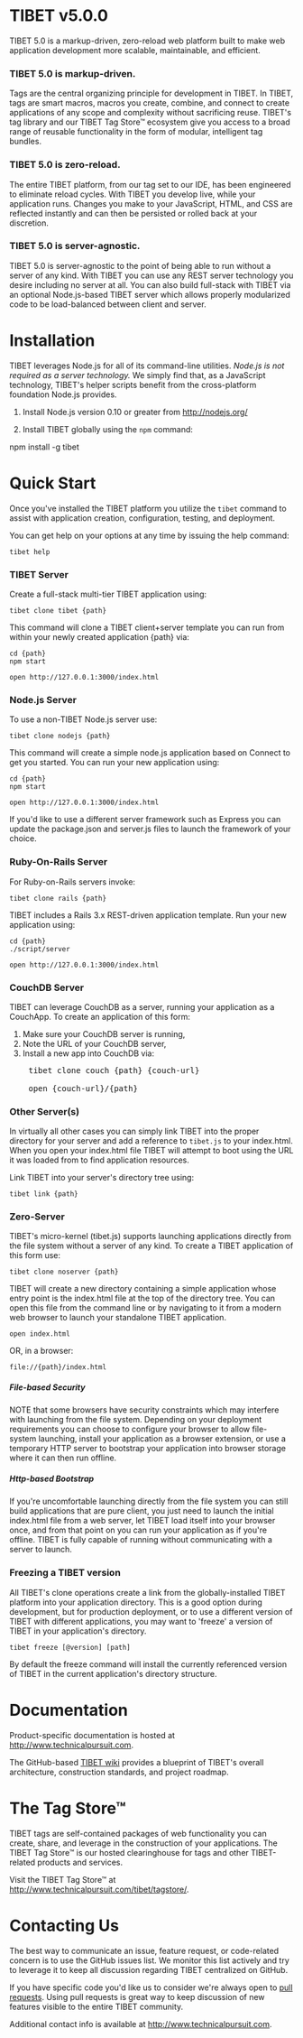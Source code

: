# TIBET v5.0.0

TIBET 5.0 is a markup-driven, zero-reload web platform built to make web
application development more scalable, maintainable, and efficient.

### TIBET 5.0 is markup-driven.
Tags are the central organizing principle for development in TIBET. In
TIBET, tags are smart macros, macros you create, combine, and connect to
create applications of any scope and complexity without sacrificing
reuse. TIBET's tag library and our TIBET Tag Store&trade; ecosystem give
you access to a broad range of reusable functionality in the form of
modular, intelligent tag bundles.

### TIBET 5.0 is zero-reload.
The entire TIBET platform, from our tag set to our IDE, has been
engineered to eliminate reload cycles. With TIBET you develop live,
while your application runs. Changes you make to your JavaScript, HTML,
and CSS are reflected instantly and can then be persisted or rolled back
at your discretion.

### TIBET 5.0 is server-agnostic.
TIBET 5.0 is server-agnostic to the point of being able to run without a
server of any kind. With TIBET you can use any REST server technology you
desire including no server at all. You can also build full-stack with
TIBET via an optional Node.js-based TIBET server which allows properly
modularized code to be load-balanced between client and server.

# Installation

TIBET leverages Node.js for all of its command-line utilities. *Node.js is _not
required_ as a server technology.* We simply find that, as a JavaScript
technology, TIBET's helper scripts benefit from the cross-platform
foundation Node.js provides. 

1. Install Node.js version 0.10 or greater from http://nodejs.org/

2. Install TIBET globally using the `npm` command:<br/>

  npm install -g tibet

# Quick Start

Once you've installed the TIBET platform you utilize the `tibet` command to
assist with application creation, configuration, testing, and deployment.

You can get help on your options at any time by issuing the help command:

    tibet help

### TIBET Server

Create a full-stack multi-tier TIBET application using:

    tibet clone tibet {path}

This command will clone a TIBET client+server template you can run from
within your newly created application {path} via: 

    cd {path}
    npm start

    open http://127.0.0.1:3000/index.html

### Node.js Server

To use a non-TIBET Node.js server use:

    tibet clone nodejs {path}

This command will create a simple node.js application based on Connect to get
you started. You can run your new application using:

    cd {path}
    npm start

    open http://127.0.0.1:3000/index.html

If you'd like to use a different server framework such as Express you can update
the package.json and server.js files to launch the framework of your choice.

### Ruby-On-Rails Server

For Ruby-on-Rails servers invoke:

    tibet clone rails {path}

TIBET includes a Rails 3.x REST-driven application template. Run your
new application using:

    cd {path}
    ./script/server

    open http://127.0.0.1:3000/index.html

### CouchDB Server

TIBET can leverage CouchDB as a server, running your application as a CouchApp.
To create an application of this form:

1. Make sure your CouchDB server is running,
2. Note the URL of your CouchDB server,
3. Install a new app into CouchDB via:<br/>
<pre>
    tibet clone couch {path} {couch-url}

    open {couch-url}/{path}
</pre>

### Other Server(s)

In virtually all other cases you can simply link TIBET into the proper
directory for your server and add a reference to `tibet.js` to your
index.html. When you open your index.html file TIBET will attempt to
boot using the URL it was loaded from to find application resources.

Link TIBET into your server's directory tree using:

    tibet link {path}

### Zero-Server

TIBET's micro-kernel (tibet.js) supports launching applications directly from
the file system without a server of any kind. To create a TIBET application of
this form use:

    tibet clone noserver {path}

TIBET will create a new directory containing a simple application whose entry
point is the index.html file at the top of the directory tree. You can open this
file from the command line or by navigating to it from a modern web browser to
launch your standalone TIBET application.

    open index.html 

OR, in a browser:

    file://{path}/index.html

##### File-based Security 

NOTE that some browsers have security constraints which may interfere with
launching from the file system. Depending on your deployment requirements you
can choose to configure your browser to allow file-system launching, install
your application as a browser extension, or use a temporary HTTP server to
bootstrap your application into browser storage where it can then run offline.

##### Http-based Bootstrap

If you're uncomfortable launching directly from the file system you can still
build applications that are pure client, you just need to launch the initial
index.html file from a web server, let TIBET load itself into your browser once,
and from that point on you can run your application as if you're offline.
TIBET is fully capable of running without communicating with a server to launch.

### Freezing a TIBET version

All TIBET's clone operations create a link from the globally-installed
TIBET platform into your application directory. This is a good option
during development, but for production deployment, or to use a different
version of TIBET with different applications, you may want to 'freeze' a
version of TIBET in your application's directory.

    tibet freeze [@version] [path]

By default the freeze command will install the currently referenced
version of TIBET in the current application's directory structure.

# Documentation

Product-specific documentation is hosted at <http://www.technicalpursuit.com>.

The GitHub-based [TIBET wiki](https://github.com/TechnicalPursuit/TIBET/wiki)
provides a blueprint of TIBET's overall architecture, construction
standards, and project roadmap.


# The Tag Store&trade;

TIBET tags are self-contained packages of web functionality you can create,
share, and leverage in the construction of your applications. The TIBET Tag
Store&trade; is our hosted clearinghouse for tags and other TIBET-related
products and services.

Visit the TIBET Tag Store&trade; at <http://www.technicalpursuit.com/tibet/tagstore/>.

# Contacting Us

The best way to communicate an issue, feature request, or code-related concern
is to use the GitHub issues list. We monitor this list actively and try to
leverage it to keep all discussion regarding TIBET centralized on GitHub.

If you have specific code you'd like us to consider we're always open to [pull
requests](http://help.github.com/articles/using-pull-requests). Using pull
requests is great way to keep discussion of new features visible to the entire
TIBET community.

Additional contact info is available at <http://www.technicalpursuit.com>. 


